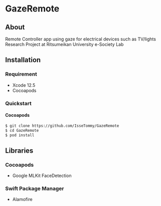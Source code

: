# GazeRemote
## About
Remote Controller app using gaze for electrical devices such as TV/lights
Research Project at Ritsumeikan University e-Society Lab

## Installation 
### Requirement
- Xcode 12.5
- Cocoapods

### Quickstart
#### Cocoapods
```bash
$ git clone https://github.com/IsseTommy/GazeRemote
$ cd GazeRemote
$ pod install
```

## Libraries
### Cocoapods
- Google MLKit FaceDetection

### Swift Package Manager
- Alamofire

